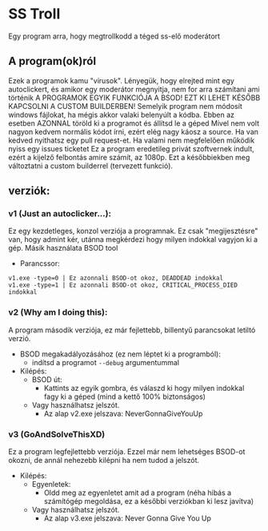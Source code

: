 # SS Troll
Egy program arra, hogy megtrollkodd a téged ss-elő moderátort

## A program(ok)ról
Ezek a programok kamu "vírusok". Lényegük, hogy elrejted mint egy autoclickert, és amikor egy moderátor megnyitja, nem for arra számítani ami történik
A PROGRAMOK EGYIK FUNKCIÓJA A BSOD! EZT KI LEHET KÉSŐBB KAPCSOLNI A CUSTOM BUILDERBEN!
Semelyik program nem módosít windows fájlokat, ha mégis akkor valaki belenyúlt a kódba. Ebben az esetben AZONNAL töröld ki a programot és állítsd le a géped
Mivel nem volt nagyon kedvem normális kódot írni, ezért elég nagy káosz a source. Ha van kedved nyithatsz egy pull request-et.
Ha valami nem megfelelően működik nyiss egy issues ticketet
Ez a program eredetileg privát szoftvernek indult, ezért a kijelző felbontás amire számít, az 1080p. Ezt a későbbiekben meg változtatni a custom builderrel (tervezett funkció).

## verziók:
### v1 (Just an autoclicker...):
Ez egy kezdetleges, konzol verziója a programnak. Ez csak "megijesztésre" van, hogy admint kér, utánna megkérdezi hogy milyen indokkal vagyjon ki a gép. Másik használata BSOD tool
- Parancssor:
```
v1.exe -type=0 | Ez azonnali BSOD-ot okoz, DEADDEAD indokkal
v1.exe -type=1 | Ez azonnali BSOD-ot okoz, CRITICAL_PROCESS_DIED indokkal
```

### v2 (Why am I doing this):
A program második verziója, ez már fejlettebb, billentyű parancsokat letiltó verzió.
- BSOD megakadályozásához (ez nem léptet ki a programból):
  - indítsd a programot `--debug` argumentummal
- Kilépés:
  - BSOD út:
    - Kattints az egyik gombra, és válaszd ki hogy milyen indokkal fagy ki a géped (mind a kettő 100% biztonságos)
  - Vagy használhatsz jelszót.
    - Az alap v2.exe jelszava: NeverGonnaGiveYouUp

### v3 (GoAndSolveThisXD)
Ez a program legfejlettebb verziója. Ezzel már nem lehetséges BSOD-ot okozni, de annál nehezebb kilépni ha nem tudod a jelszót.
- Kilépés:
  - Egyenletek:
    - Oldd meg az egyenletet amit ad a program (néha hibás a számítógép megoldása, ez a későbbi verziókban ki lesz javítva)
  - Vagy használhatsz jelszót.
    - Az alap v3.exe jelszava: Never Gonna Give You Up
